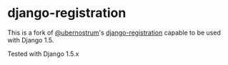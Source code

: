 django-registration
===================

This is a fork of [@ubernostrum](https://github.com/ubernostrum)'s [django-registration](https://bitbucket.org/ubernostrum/django-registration) capable to be used with Django 1.5.

Tested with Django 1.5.x
